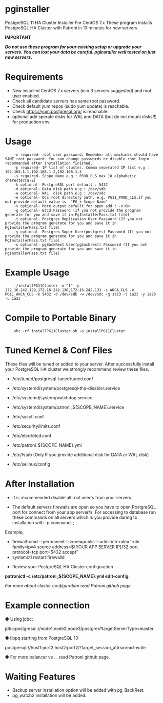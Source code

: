# pginstaller
PostgreSQL 11 HA Cluster Installer For CentOS 7.x
These program installs PostgreSQL HA Cluster with Patroni in 10 minutes for new servers.


**IMPORTANT**

_**Do not use these program for your existing setup or upgrade your servers. You can lost your data be careful. pgInstaller well tested on just new servers.**_

# Requirements
* New installed CentOS 7.x servers (min 3 servers suggested) and root user enabled.
* Check all candidate servers has same root password. 
* Check default yum repos (sudo yum update) is reachable.
* Check https://yum.postgresql.org/        is reachable.
* optional add sperate disks for WAL and DATA (but do not mount disks!!) for production env.


# Usage
        -n required- root user password. Remember all machines should have SAME root password. You can change passwords or disable root login recommended after installation finished.
        -p required- IP list of cluster. Comma seperated IP list e.g : 192.168.1.1,192.168.1.2,192.168.1.3
        -s required- Scope Name e.g : PROD_CLS max 10 alphabetic charecter[a-Z]
        -k optional- PostgreSQL port default : 5432
        -d optional- Data disk path e.g : /dev/sdb
        -w optional- WAL  disk path e.g : /dev/sdc
        -e optional- DCS root directory path. e.g. PG11_PROD_CLS.if you not provide default value is  "PG_+ Scope Name"
        -v optional- More output default for open add : -v:ON 
        -g optional- Etcd Password (If you not provide the program generate for you and save it in PgInstallerPass.txt file)
        -t optional- Postgres Replication User Password (If you not provide the program generate for you and save it in PgInstallerPass.txt file)
        -y optional- Postgres Super User(postgres) Password (If you not provide the program generate for you and save it in PgInstallerPass.txt file)
        -u optional- pgBackRest User(pgbackrest) Password (If you not provide the program generate for you and save it in PgInstallerPass.txt file)

# Example Usage
        ./installPG11Cluster -n "1" -p 172.16.242.129,172.16.242.130,172.16.242.131 -s AKCA_CLS -e PG11_AKCA_CLS -k 5432 -d /dev/sdb -w /dev/sdc -g 1a23 -t 1a23 -y 1a23 -u 1a23
    
# Compile to Portable Binary
        shc -rf installPG11Cluster.sh -o installPG11Cluster
        
        
# Tuned Kernel & Conf Files

These files will be tuned or added to your server.
After successfully install your PostgreSQL HA cluster we strongly recommend review these files.


* /etc/tuned/postgresql-tuned/tuned.conf
* /etc/systemd/system/postgresql-thp-disabler.service
* /etc/systemd/system/watchdog.service
* /etc/systemd/system/patroni_${SCOPE_NAME}.service

* /etc/sysctl.conf
* /etc/security/limits.conf

* /etc/etcd/etcd.conf
* /etc/patroni_${SCOPE_NAME}.yml
* /etc/fstab (Only If you provide additional disk for DATA or WAL disk)
* /etc/selinux/config

# After Installation 

* It is recommended disable all root user's from your servers.

* The default servers firewalls are open so you have to open PostgreSQL port for connect from your app server/s. For accessing to database run these commands on all servers which is you provide during to installation with -p command. ;

Example,
- firewall-cmd --permanent --zone=public --add-rich-rule="rule family=ipv4 source address=${YOUR APP SERVER IP}/32 port protocol=tcp port=5432 accept"
- systemctl restart firewalld

* Review your PostgreSQL HA Cluster configuration

**patronictl -c /etc/patroni_${SCOPE_NAME}.yml edit-config**


_For more about cluster configuration read Patroni github page._


# Example connection

● Using jdbc:

jdbc:postgresql://node1,node2,node3/postgres?targetServerType=master

● libpq starting from PostgreSQL 10:

postgresql://host1:port2,host2:port2/?target_session_attrs=read-write

● For more balancer vs ... read Patroni github page.
 
# Waiting Features 

 * Backup server installation option will be added with pg_BackRest. 
 * pg_watch2  installation will be added.
 
